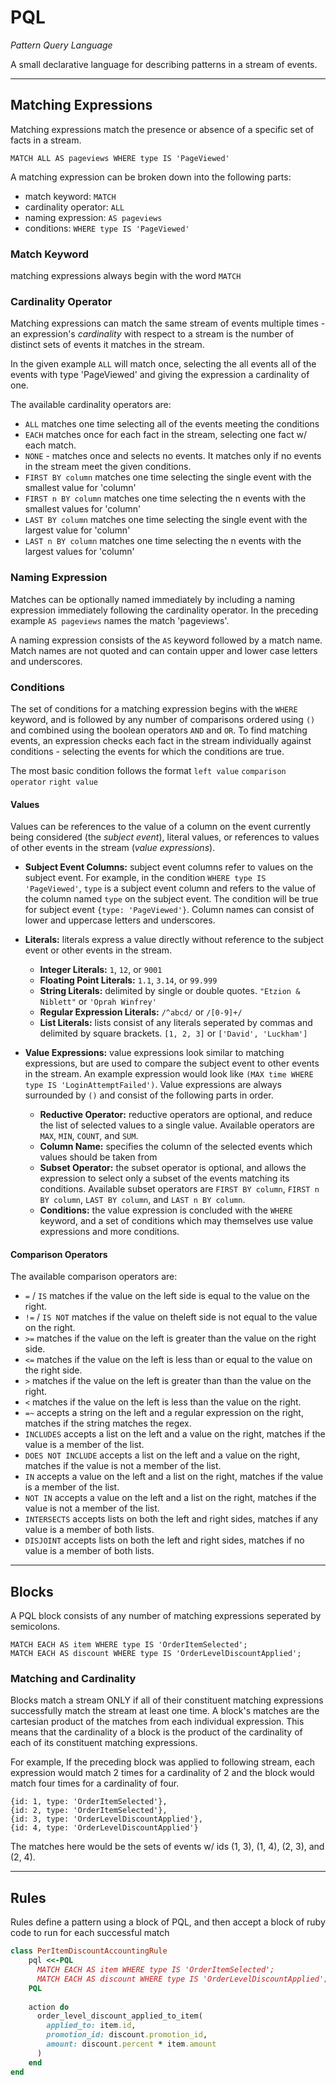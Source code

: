 PQL
===

*Pattern Query Language*

A small declarative language for describing patterns in a stream of events.

---

Matching Expressions
--------------------------------

Matching expressions match the presence or absence of a specific set of
facts in a stream.  

    MATCH ALL AS pageviews WHERE type IS 'PageViewed'

A matching expression can be broken down into the following parts:

- match keyword: `MATCH`
- cardinality operator: `ALL`
- naming expression: `AS pageviews`
- conditions: `WHERE type IS 'PageViewed'` 


### Match Keyword

matching expressions always begin with the word `MATCH`


### Cardinality Operator

Matching expressions can match the same stream of events multiple times - an expression's *cardinality* with respect to a stream is the number of distinct sets of events it matches in the stream.

In the given example `ALL` will match once, selecting the all events all of the events with type 'PageViewed' and giving the expression a cardinality of one.

The available cardinality operators are:

  - `ALL` matches one time selecting all of the events meeting the conditions
  - `EACH` matches once for each fact in the stream, selecting one fact w/ each match.
  - `NONE` - matches once and selects no events.  It matches only if no events in the stream meet the given conditions.   
  - `FIRST BY column` matches one time selecting the single event with the smallest value for 'column'
  - `FIRST n BY column` matches one time selecting the n events with the smallest values for 'column'
  - `LAST BY column` matches one time selecting the single event with the largest value for 'column'
  - `LAST n BY column` matches one time selecting the n events with the largest values for 'column'


### Naming Expression

Matches can be optionally named immediately by including a naming expression immediately following the cardinality operator.  In the preceding example `AS pageviews` names the match 'pageviews'.  

A naming expression consists of the `AS` keyword followed by a match name.  Match names are not quoted and can contain upper and lower case letters and underscores.


### Conditions

The set of conditions for a matching expression begins with the `WHERE` keyword, and is followed by any number of comparisons ordered using `()` and combined using the boolean operators `AND` and `OR`.  To find matching events, an expression checks each fact in the stream individually against conditions - selecting the events for which the conditions are true.

The most basic condition follows the format `left value` `comparison operator` `right value`

#### Values

Values can be references to the value of a column on the event currently being considered (the *subject event*), literal values, or references to values of other events in the stream (*value expressions*). 

- **Subject Event Columns:** subject event columns refer to values on the subject event.  For example, in the condition `WHERE type IS 'PageViewed'`, `type` is a subject event column and refers to the value of the column named `type` on the subject event.  The condition will be true for subject event `{type: 'PageViewed'}`.  Column names can consist of lower and uppercase letters and underscores.

- **Literals:**  literals express a value directly without reference to the subject event or other  events in the stream.
  - **Integer Literals:** `1`, `12`, or `9001`
  - **Floating Point Literals:** `1.1`, `3.14`, or `99.999`
  - **String Literals:** delimited by single or double quotes. `"Etzion & Niblett"` or `'Oprah Winfrey'`
  - **Regular Expression Literals:** `/^abcd/` or `/[0-9]+/`
  - **List Literals:** lists consist of any literals seperated by commas and delimited by square brackets. `[1, 2, 3]` or `['David', 'Luckham']`

- **Value Expressions:** value expressions look similar to matching expressions, but are used to compare the subject event to other events in the stream.  An example expression would look like `(MAX time WHERE type IS 'LoginAttemptFailed')`. Value expressions are always surrounded by `()` and consist of the following parts in order.
  - **Reductive Operator:** reductive operators are optional, and reduce the list of selected values to a single value.  Available operators are `MAX`, `MIN`, `COUNT`, and `SUM`.
  - **Column Name:** specifies the column of the selected events which values should be taken from 
  - **Subset Operator:** the subset operator is optional, and allows the expression to select only a subset of the events matching its conditions.  Available subset operators are `FIRST BY column`, `FIRST n BY column`, `LAST BY column`, and `LAST n BY column`.
  - **Conditions:** the value expression is concluded with the `WHERE` keyword, and a set of conditions which may themselves use value expressions and more conditions. 

#### Comparison Operators

The available comparison operators are:

- `=` / `IS` matches if the value on the left side is equal to the value on the right.
- `!=` / `IS NOT` matches if the value on theleft side is not equal to the value on the right.
- `>=` matches if the value on the left is greater than the value on the right side. 
- `<=` matches if the value on the left is less than or equal to the value on the right side.
- `>` matches if the value on the left is greater than than the value on the right.
- `<` matches if the value on the left is less than the value on the right.
- `=~` accepts a string on the left and a regular expression on the right, matches if the string matches the regex.
- `INCLUDES` accepts a list on the left and a value on the right, matches if the value is a member of the list.
- `DOES NOT INCLUDE` accepts a list on the left and a value on the right, matches if the value is not a member of the list.
- `IN` accepts a value on the left and a list on the right, matches if the value is a member of the list.
- `NOT IN` accepts a value on the left and a list on the right, matches if the value is not a member of the list.
- `INTERSECTS` accepts lists on both the left and right sides, matches if any value is a member of both lists.
- `DISJOINT` accepts lists on both the left and right sides, matches if no value is a member of both lists.


---

Blocks
---------

A PQL block consists of any number of matching expressions seperated by semicolons.

    MATCH EACH AS item WHERE type IS 'OrderItemSelected'; 
    MATCH EACH AS discount WHERE type IS 'OrderLevelDiscountApplied';


### Matching and Cardinality

Blocks match a stream ONLY if all of their constituent matching expressions successfully match the stream at least one time.  A block's matches are the cartesian product of the matches from each individual expression.  This means that the cardinality of a block is the product of the cardinality of each of its constituent matching expressions.

For example, If the preceding block was applied to following stream, each expression would match 2 times for a cardinality of 2 and the block would match four times for a cardinality of four.

    {id: 1, type: 'OrderItemSelected'},
    {id: 2, type: 'OrderItemSelected'},
    {id: 3, type: 'OrderLevelDiscountApplied'},
    {id: 4, type: 'OrderLevelDiscountApplied'}

The matches here would be the sets of events w/ ids (1, 3), (1, 4), (2, 3), and (2, 4).

    
---

Rules
-------

Rules define a pattern using a block of PQL, and then accept a block of ruby code to run for each successful match 

```ruby
class PerItemDiscountAccountingRule
    pql <<-PQL
      MATCH EACH AS item WHERE type IS 'OrderItemSelected'; 
      MATCH EACH AS discount WHERE type IS 'OrderLevelDiscountApplied';
    PQL
    
    action do
      order_level_discount_applied_to_item(
        applied_to: item.id,
        promotion_id: discount.promotion_id, 
        amount: discount.percent * item.amount
      )
    end
end
```
